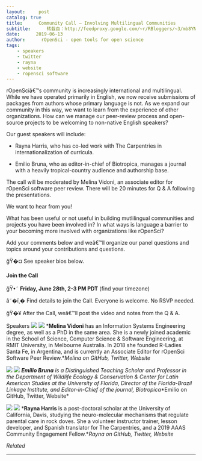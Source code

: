 ```yaml
---
layout:     post
catalog: true
title:      Community Call – Involving Multilingual Communities
subtitle:      转载自：http://feedproxy.google.com/~r/RBloggers/~3/mb8YNHvJSoQ/
date:      2019-06-13
author:      rOpenSci - open tools for open science
tags:
    - speakers
    - twitter
    - rayna
    - website
    - ropensci software
---
```






rOpenSciâ€™s community is increasingly international and multilingual. While we have operated primarily in English, we now receive submissions of packages from authors whose primary language is not. As we expand our community in this way, we want to learn from the experience of other organizations. How can we manage our peer-review process and open-source projects to be welcoming to non-native English speakers?

Our guest speakers will include:

- Rayna Harris, who has co-led work with The Carpentries in internationalization of curricula.

- Emilio Bruna, who as editor-in-chief of Biotropica, manages a journal with a heavily tropical-country audience and authorship base.


The call will be moderated by Melina Vidoni, an associate editor for rOpenSci software peer review. There will be 20 minutes for Q & A following the presentations.

We want to hear from you!

> 
What has been useful or not useful in building mutlilingual communities and projects you have been involved in?
In what ways is language a barrier to your becoming more involved with organizations like rOpenSci?


Add your comments below and weâ€™ll organize our panel questions and topics around your contributions and questions.

ğŸ�¤ See speaker bios below.

#### Join the Call

ğŸ•˜ **Friday, June 28th, 2-3 PM PDT** (find your timezone)

â˜�ï¸� Find details to join the Call. Everyone is welcome. No RSVP needed.

ğŸ�¥ After the Call, weâ€™ll post the video and notes from the Q & A.


Speakers
![](https://i0.wp.com/ropensci.org/img/blog-images/2019-06-13-commcall-jun2019/melina-vidoni.jpg?w=456&is-pending-load=1#038;ssl=1)
![](https://i0.wp.com/ropensci.org/img/blog-images/2019-06-13-commcall-jun2019/melina-vidoni.jpg?w=456&ssl=1)
***Melina Vidoni** has an Information Systems Engineering degree, as well as a PhD in the same area. She is a newly joined academic in the School of Science, Computer Science & Software Engineering, at RMIT University, in Melbourne Australia. In 2018 she founded R-Ladies Santa Fe, in Argentina, and is currently an Associate Editor for rOpenSci Software Peer Review.**Melina on GitHub, Twitter, Website*

![](https://i1.wp.com/ropensci.org/img/blog-images/2019-06-13-commcall-jun2019/emilio-bruna.jpg?w=456&is-pending-load=1#038;ssl=1)
![](https://i1.wp.com/ropensci.org/img/blog-images/2019-06-13-commcall-jun2019/emilio-bruna.jpg?w=456&ssl=1)
***Emilio Bruna** is a Distinguished Teaching Scholar and Professor in the Department of Wildlife Ecology & Conservation & Center for Latin American Studies at the University of Florida, Director of the Florida-Brazil Linkage Institute, and Editor-in-Chief of the journal, Biotropica**Emilio on GitHub, Twitter, Website*

![](https://i2.wp.com/ropensci.org/img/blog-images/2019-06-13-commcall-jun2019/rayna-harris.png?w=456&is-pending-load=1#038;ssl=1)
![](https://i2.wp.com/ropensci.org/img/blog-images/2019-06-13-commcall-jun2019/rayna-harris.png?w=456&ssl=1)
***Rayna Harris** is a post-doctoral scholar at the University of California, Davis, studying the neuro-molecular mechanisms that regulate parental care in rock doves. She a volunteer instructor trainer, lesson developer, and Spanish translator for The Carpentries, and a 2019 AAAS Community Engagement Fellow.**Rayna on GitHub, Twitter, Website*


*Related*







---
